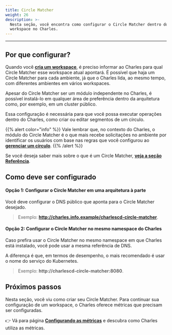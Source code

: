 ```yaml
---
title: Circle Matcher
weight: 26
description: >-
  Nesta seção, você encontra como configurar o Circle Matcher dentro do
  workspace no Charles.
---
```


---

## Por que configurar?

Quando você  [**cria um workspace**](../../../.././), é preciso informar ao Charles para qual Circle Matcher esse workspace atual apontará. É possível que haja um Circle Matcher para cada ambiente, já que o Charles lida, ao mesmo tempo, com diferentes ambientes em vários workspaces. 

Apesar do Circle Matcher ser um módulo independente no Charles, é possível instalá-lo em qualquer área de preferência dentro da arquitetura como, por exemplo, em um cluster público. 

Essa configuração é necessária para que você possa executar operações dentro do Charles, como criar ou editar segmentos de um círculo. 

{{% alert color="info" %}}
Vale lembrar que, no contexto do Charles, o módulo do Circle Matcher é o que mais recebe solicitações no ambiente por identificar os usuários com base nas regras que você configurou ao [**gerenciar um círculo**](../../../../../referencia/circulo#como-criar-circulos). 
{{% /alert %}}

Se você deseja saber mais sobre o que é um Circle Matcher, [**veja a seção Referência**](../../../../referencia/circle-matcher). 

## Como deve ser configurado

#### Opção 1: Configurar o Circle Matcher em uma arquitetura à parte

Você deve configurar o DNS público que aponta para o Circle Matcher desejado.

> Exemplo: **http://charles.info.example/charlescd-circle-matcher**.



#### Opção 2: Configurar o Circle Matcher no mesmo namespace do Charles 

Caso prefira usar o Circle Matcher no mesmo namespace em que Charles está instalado, você pode usar a mesma referência de DNS. 

A diferença é que, em termos de desempenho, o mais recomendado é usar o nome do serviço do Kubernetes. 

> Exemplo: **http://charlescd-circle-matcher:8080**.

## Próximos passos 

Nesta seção, você viu como criar seu Circle Matcher. Para continuar sua configuração de um workspace, o Charles oferece métricas que precisam ser configuradas.

👉 Vá para página [**Configurando as métricas**](../../../referencia/metricas/configurando-metricas) e descubra como Charles utiliza as métricas.
